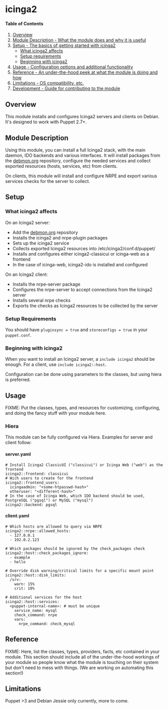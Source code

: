 # icinga2

#### Table of Contents

1. [Overview](#overview)
2. [Module Description - What the module does and why it is useful](#module-description)
3. [Setup - The basics of getting started with icinga2](#setup)
    * [What icinga2 affects](#what-icinga2-affects)
    * [Setup requirements](#setup-requirements)
    * [Beginning with icinga2](#beginning-with-icinga2)
4. [Usage - Configuration options and additional functionality](#usage)
5. [Reference - An under-the-hood peek at what the module is doing and how](#reference)
5. [Limitations - OS compatibility, etc.](#limitations)
6. [Development - Guide for contributing to the module](#development)

## Overview

This module installs and configures Icinga2 servers and clients on Debian.
It's designed to work with Puppet 2.7+.

## Module Description

Using this module, you can install a full Icinga2 stack, with the main
daemon, IDO backends and various interfaces. It will install packages from
the [debmon.org](http://debmon.org) repository, configure the needed services
and collect exported resources (hosts, services, etc) from clients.

On clients, this module will install and configure NRPE and export
various services checks for the server to collect.

## Setup

### What icinga2 affects

On an Icinga2 server:

* Add the [debmon.org](http://debmon.org) repository
* Installs the icinga2 and nrpe-plugin packages
* Sets up the icinga2 service
* Collects exported Icinga2 resources into /etc/icinga2/conf.d/puppet/
* Installs and configures either icinga2-classicui or icinga-web as a frontend
* In the case of icinga-web, icinga2-ido is installed and configured

On an Icinga2 client:

* Installs the nrpe-server package
* Configures the nrpe-server to accept connections from the Icinga2 server
* Installs several nrpe checks
* Exports the checks as Icinga2 resources to be collected by the server

### Setup Requirements

You should have `pluginsync = true` and `storeconfigs = true` in your `puppet.conf`.

### Beginning with icinga2

When you want to install an Icinga2 server, a `include icinga2` should be enough.
For a client, use `include icinga2::host`.

Configuration can be done using parameters to the classes, but using hiera is preferred.

## Usage

FIXME: Put the classes, types, and resources for customizing, configuring, and doing
the fancy stuff with your module here.

### Hiera

This module can be fully configured via Hiera. Examples for server and client follow:

#### server.yaml

    # Install Icinga2 ClassicUI ("classicui") or Icinga Web ("web") as the frontend
    icinga2::frontend: classicui
    # Wich users to create for the frontend
    icinga2::frontend_users:
      icingaadmin: "<some-htpasswd-hash>"
      otheruser: "<different-hash>"
    # In the case of Icinga Web, which IDO backend should be used, PostgreSQL ("pgsql") or MySQL ("mysql")
    icinga2::backend: pgsql

#### client.yaml

    # Which hosts are allowed to query via NRPE
    icinga2::nrpe::allowed_hosts:
      - 127.0.0.1
      - 192.0.2.123

    # Which packages should be ignored by the check_packages check
    icinga2::host::check_packages_ignore:
      - example
      - hello

    # Override disk warning/critical limits for a specific mount point
    icinga2::host::disk_limits:
      /srv:
        warn: 15%
        crit: 10%

    # Additional services for the host
    icinga2::host::services:
      <puppet-internal-name>: # must be unique
        service_name: mysql
        check_command: nrpe
        vars:
          nrpe_command: check_mysql

## Reference

FIXME: Here, list the classes, types, providers, facts, etc contained in your module.
This section should include all of the under-the-hood workings of your module so
people know what the module is touching on their system but don't need to mess
with things. (We are working on automating this section!)

## Limitations

Puppet >3 and Debian Jessie only currently, more to come.
